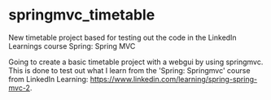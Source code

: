 # springmvc_timetable
New timetable project based for testing out the code in the LinkedIn Learnings course Spring: Spring MVC

Going to create a basic timetable project with a webgui by using springmvc. This is done to test out what I learn from the 
'Spring: Springmvc' course from LinkedIn Learning: https://www.linkedin.com/learning/spring-spring-mvc-2. 
